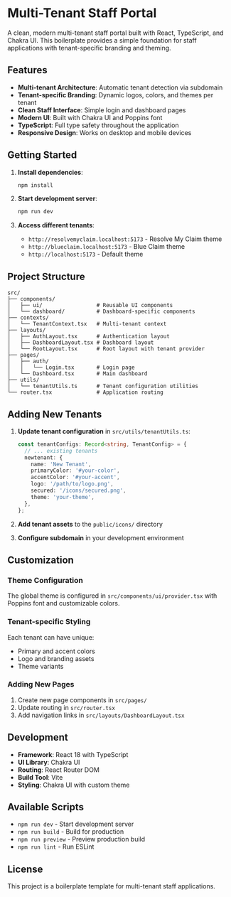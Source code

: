# Multi-Tenant Staff Portal

A clean, modern multi-tenant staff portal built with React, TypeScript, and Chakra UI. This boilerplate provides a simple foundation for staff applications with tenant-specific branding and theming.

## Features

- **Multi-tenant Architecture**: Automatic tenant detection via subdomain
- **Tenant-specific Branding**: Dynamic logos, colors, and themes per tenant
- **Clean Staff Interface**: Simple login and dashboard pages
- **Modern UI**: Built with Chakra UI and Poppins font
- **TypeScript**: Full type safety throughout the application
- **Responsive Design**: Works on desktop and mobile devices

## Getting Started

1. **Install dependencies**:
   ```bash
   npm install
   ```

2. **Start development server**:
   ```bash
   npm run dev
   ```

3. **Access different tenants**:
   - `http://resolvemyclaim.localhost:5173` - Resolve My Claim theme
   - `http://blueclaim.localhost:5173` - Blue Claim theme
   - `http://localhost:5173` - Default theme

## Project Structure

```
src/
├── components/
│   ├── ui/                 # Reusable UI components
│   └── dashboard/          # Dashboard-specific components
├── contexts/
│   └── TenantContext.tsx   # Multi-tenant context
├── layouts/
│   ├── AuthLayout.tsx      # Authentication layout
│   ├── DashboardLayout.tsx # Dashboard layout
│   └── RootLayout.tsx      # Root layout with tenant provider
├── pages/
│   ├── auth/
│   │   └── Login.tsx       # Login page
│   └── Dashboard.tsx       # Main dashboard
├── utils/
│   └── tenantUtils.ts      # Tenant configuration utilities
└── router.tsx              # Application routing
```

## Adding New Tenants

1. **Update tenant configuration** in `src/utils/tenantUtils.ts`:
   ```typescript
   const tenantConfigs: Record<string, TenantConfig> = {
     // ... existing tenants
     newtenant: {
       name: 'New Tenant',
       primaryColor: '#your-color',
       accentColor: '#your-accent',
       logo: '/path/to/logo.png',
       secured: '/icons/secured.png',
       theme: 'your-theme',
     },
   };
   ```

2. **Add tenant assets** to the `public/icons/` directory

3. **Configure subdomain** in your development environment

## Customization

### Theme Configuration
The global theme is configured in `src/components/ui/provider.tsx` with Poppins font and customizable colors.

### Tenant-specific Styling
Each tenant can have unique:
- Primary and accent colors
- Logo and branding assets
- Theme variants

### Adding New Pages
1. Create new page components in `src/pages/`
2. Update routing in `src/router.tsx`
3. Add navigation links in `src/layouts/DashboardLayout.tsx`

## Development

- **Framework**: React 18 with TypeScript
- **UI Library**: Chakra UI
- **Routing**: React Router DOM
- **Build Tool**: Vite
- **Styling**: Chakra UI with custom theme

## Available Scripts

- `npm run dev` - Start development server
- `npm run build` - Build for production
- `npm run preview` - Preview production build
- `npm run lint` - Run ESLint

## License

This project is a boilerplate template for multi-tenant staff applications.
